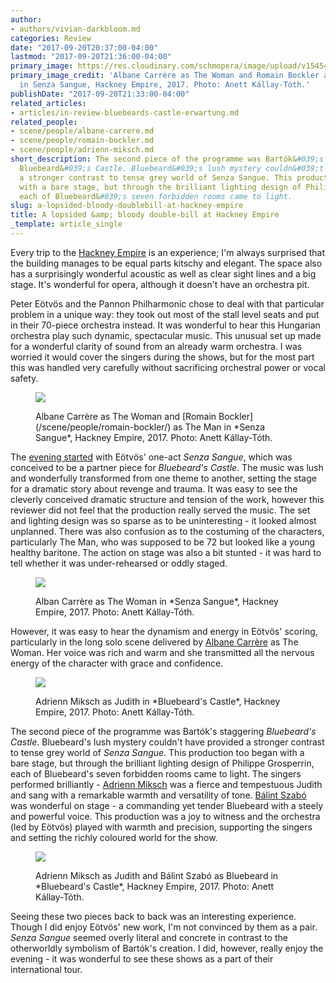 ```yaml
---
author:
- authors/vivian-darkbloom.md
categories: Review
date: "2017-09-20T20:37:00-04:00"
lastmod: "2017-09-20T21:36:00-04:00"
primary_image: https://res.cloudinary.com/schmopera/image/upload/v1545409169/media/webhook-uploads/1505954725944/2017-09-20---square---Senza-Sangue-14---Albane-Carre%CC%80re-as--The-Woman-and-Romain-Bockler-as-The-Man.jpg.jpg
primary_image_credit: 'Albane Carrère as The Woman and Romain Bockler as The Man
  in Senza Sangue, Hackney Empire, 2017. Photo: Anett Kállay-Tóth.'
publishDate: "2017-09-20T21:33:00-04:00"
related_articles:
- articles/in-review-bluebeards-castle-erwartung.md
related_people:
- scene/people/albane-carrere.md
- scene/people/romain-bockler.md
- scene/people/adrienn-miksch.md
short_description: The second piece of the programme was Bartók&#039;s staggering
  Bluebeard&#039;s Castle. Bluebeard&#039;s lush mystery couldn&#039;t have provided
  a stronger contrast to tense grey world of Senza Sangue. This production too began
  with a bare stage, but through the brilliant lighting design of Philippe Grosperrin,
  each of Bluebeard&#039;s seven forbidden rooms came to light.
slug: a-lopsided-bloody-doublebill-at-hackney-empire
title: A lopsided &amp; bloody double-bill at Hackney Empire
_template: article_single
---
```


Every trip to the [Hackney Empire](https://hackneyempire.co.uk/whats-on/senza-sangue-bluebeards-castle/) is an experience; I'm always surprised that the building manages to be equal parts kitschy and elegant. The space also has a surprisingly wonderful acoustic as well as clear sight lines and a big stage. It's wonderful for opera, although it doesn't have an orchestra pit.

Peter Eötvös and the Pannon Philharmonic chose to deal with that particular problem in a unique way: they took out most of the stall level seats and put in their 70-piece orchestra instead. It was wonderful to hear this Hungarian orchestra play such dynamic, spectacular music. This unusual set up made for a wonderful clarity of sound from an already warm orchestra. I was worried it would cover the singers during the shows, but for the most part this was handled very carefully without sacrificing orchestral power or vocal safety.  

<figure data-type="image">

![](https://res.cloudinary.com/schmopera/image/upload/v1545409169/media/webhook-uploads/1505954832892/2017-09-20---Senza-Sangue-11---Albane-Carre%CC%80re-as--The-Woman-and-Romain-Bockler-as-The-Man.jpg.jpg)

<figcaption>Albane Carrère as The Woman and [Romain Bockler](/scene/people/romain-bockler/) as The Man in *Senza Sangue*, Hackney Empire, 2017. Photo: Anett Kállay-Tóth.</figcaption>
</figure>

The [evening started](https://hackneyempire.co.uk/whats-on/senza-sangue-bluebeards-castle/) with Eötvös' one-act *Senza Sangue*, which was conceived to be a partner piece for *Bluebeard's Castle*. The music was lush and wonderfully transformed from one theme to another, setting the stage for a dramatic story about revenge and trauma. It was easy to see the cleverly conceived dramatic structure and tension of the work, however this reviewer did not feel that the production really served the music. The set and lighting design was so sparse as to be uninteresting - it looked almost unplanned. There was also confusion as to the costuming of the characters, particularly The Man, who was supposed to be 72 but looked like a young healthy baritone. The action on stage was also a bit stunted - it was hard to tell whether it was under-rehearsed or oddly staged.

<figure data-type="image">

![](https://res.cloudinary.com/schmopera/image/upload/v1545409169/media/webhook-uploads/1505954842226/2017-09-20---Senza-Sangue-6---Albane-Carre%CC%80re-as--The-Woman.jpg.jpg)

<figcaption>Alban Carrère as The Woman in *Senza Sangue*, Hackney Empire, 2017. Photo: Anett Kállay-Tóth.</figcaption>
</figure>

However, it was easy to hear the dynamism and energy in Eötvös' scoring, particularly in the long solo scene delivered by [Albane Carrère](/scene/people/albane-carrere/) as The Woman. Her voice was rich and warm and she transmitted all the nervous energy of the character with grace and confidence. 

<figure data-type="image">

![](https://res.cloudinary.com/schmopera/image/upload/v1545409169/media/webhook-uploads/1505954862797/2017-09-20---Bluebeard's-Castle-17---Adrienn-Miksch-as-Judith.jpg.jpg)

<figcaption>Adrienn Miksch as Judith in *Bluebeard's Castle*, Hackney Empire, 2017. Photo: Anett Kállay-Tóth.</figcaption>
</figure>

The second piece of the programme was Bartók's staggering *Bluebeard's Castle*. Bluebeard's lush mystery couldn't have provided a stronger contrast to tense grey world of *Senza Sangue*. This production too began with a bare stage, but through the brilliant lighting design of Philippe Grosperrin, each of Bluebeard's seven forbidden rooms came to light. The singers performed brilliantly - [Adrienn Miksch](/scene/people/adrienn-miksch/) was a fierce and tempestuous Judith and sang with a remarkable warmth and versatility of tone. [Bálint Szabó](https://twitter.com/balintbass?lang=en) was wonderful on stage - a commanding yet tender Bluebeard with a steely and powerful voice. This production was a joy to witness and the orchestra (led by Eötvös) played with warmth and precision, supporting the singers and setting the richly coloured world for the show. 

<figure data-type="image">

![](https://res.cloudinary.com/schmopera/image/upload/v1545409169/media/webhook-uploads/1505954876005/2017-09-20---Bluebeard's-Castle-49---Adrienn-Miksch-as-Judith-and-Ka%CC%81roly-Szemere%CC%81dy-as-Bluebeard.jpg.jpg)

<figcaption>Adrienn Miksch as Judith and Bálint Szabó as Bluebeard in *Bluebeard's Castle*, Hackney Empire, 2017. Photo: Anett Kállay-Tóth.</figcaption>
</figure>

Seeing these two pieces back to back was an interesting experience. Though I did enjoy Eötvös' new work, I'm not convinced by them as a pair. *Senza Sangue* seemed overly literal and concrete in contrast to the otherworldly symbolism of Bartók's creation. I did, however, really enjoy the evening - it was wonderful to see these shows as a part of their international tour.
